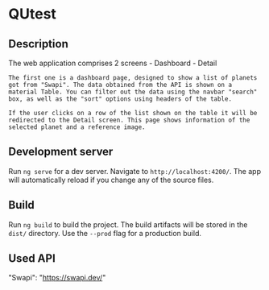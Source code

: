 # QUtest

## Description
The web application comprises 2 screens
    - Dashboard
    - Detail 

    The first one is a dashboard page, designed to show a list of planets got from "Swapi". The data obtained from the API is shown on a 
    material Table. You can filter out the data using the navbar "search" box, as well as the "sort" options using headers of the table.

    If the user clicks on a row of the list shown on the table it will be redirected to the Detail screen. This page shows information of the selected planet and a reference image.

## Development server

Run `ng serve` for a dev server. Navigate to `http://localhost:4200/`. The app will automatically reload if you change any of the source files.

## Build

Run `ng build` to build the project. The build artifacts will be stored in the `dist/` directory. Use the `--prod` flag for a production build.

## Used API

"Swapi": "https://swapi.dev/"


